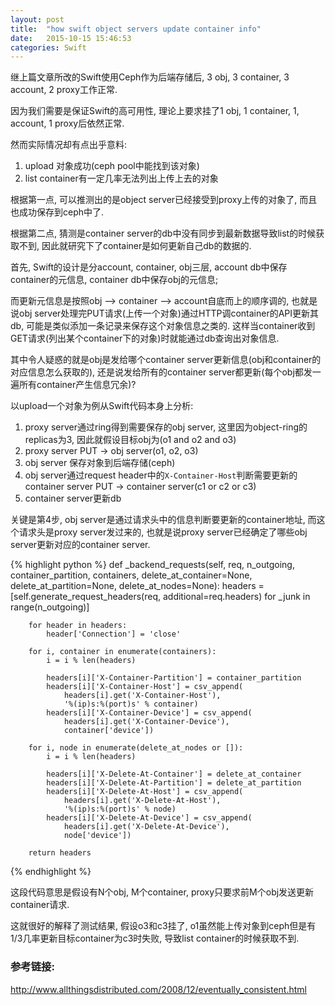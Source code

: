 ```yaml
---
layout: post
title:  "how swift object servers update container info"
date:   2015-10-15 15:46:53
categories: Swift
---
```



继上篇文章所改的Swift使用Ceph作为后端存储后, 3 obj, 3 container, 3 account, 2 proxy工作正常.

因为我们需要是保证Swift的高可用性, 理论上要求挂了1 obj, 1 container, 1, account, 1 proxy后依然正常.

然而实际情况却有点出乎意料:

1. upload 对象成功(ceph pool中能找到该对象)
2. list container有一定几率无法列出上传上去的对象

根据第一点, 可以推测出的是object server已经接受到proxy上传的对象了, 而且也成功保存到ceph中了.

根据第二点, 猜测是container server的db中没有同步到最新数据导致list的时候获取不到, 因此就研究下了container是如何更新自己db的数据的.

首先, Swift的设计是分account, container, obj三层, account db中保存container的元信息, container db中保存obj的元信息;

而更新元信息是按照obj --> container --> account自底而上的顺序调的, 也就是说obj server处理完PUT请求(上传一个对象)通过HTTP调container的API更新其db,
可能是类似添加一条记录来保存这个对象信息之类的. 这样当container收到GET请求(列出某个container下的对象)时就能通过db查询出对象信息.

其中令人疑惑的就是obj是发给哪个container server更新信息(obj和container的对应信息怎么获取的), 还是说发给所有的container server都更新(每个obj都发一遍所有container产生信息冗余)?

以upload一个对象为例从Swift代码本身上分析:

1. proxy server通过ring得到需要保存的obj server, 这里因为object-ring的replicas为3, 因此就假设目标obj为(o1 and o2 and o3)
2. proxy server PUT -> obj server(o1, o2, o3)
3. obj server 保存对象到后端存储(ceph)
4. obj server通过request header中的`X-Container-Host`判断需要更新的container server PUT -> container server(c1 or c2 or c3)
5. container server更新db

关键是第4步, obj server是通过请求头中的信息判断要更新的container地址, 而这个请求头是proxy server发过来的, 也就是说proxy server已经确定了哪些obj server更新对应的container server.

{% highlight python %}
    def _backend_requests(self, req, n_outgoing,
                          container_partition, containers,
                          delete_at_container=None, delete_at_partition=None,
                          delete_at_nodes=None):
        headers = [self.generate_request_headers(req, additional=req.headers)
                   for _junk in range(n_outgoing)]

        for header in headers:
            header['Connection'] = 'close'

        for i, container in enumerate(containers):
            i = i % len(headers)

            headers[i]['X-Container-Partition'] = container_partition
            headers[i]['X-Container-Host'] = csv_append(
                headers[i].get('X-Container-Host'),
                '%(ip)s:%(port)s' % container)
            headers[i]['X-Container-Device'] = csv_append(
                headers[i].get('X-Container-Device'),
                container['device'])

        for i, node in enumerate(delete_at_nodes or []):
            i = i % len(headers)

            headers[i]['X-Delete-At-Container'] = delete_at_container
            headers[i]['X-Delete-At-Partition'] = delete_at_partition
            headers[i]['X-Delete-At-Host'] = csv_append(
                headers[i].get('X-Delete-At-Host'),
                '%(ip)s:%(port)s' % node)
            headers[i]['X-Delete-At-Device'] = csv_append(
                headers[i].get('X-Delete-At-Device'),
                node['device'])

        return headers
{% endhighlight %}

这段代码意思是假设有N个obj, M个container, proxy只要求前M个obj发送更新container请求.

这就很好的解释了测试结果, 假设o3和c3挂了, o1虽然能上传对象到ceph但是有1/3几率更新目标container为c3时失败, 导致list container的时候获取不到.


### 参考链接:

<http://www.allthingsdistributed.com/2008/12/eventually_consistent.html>

